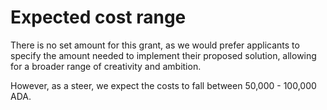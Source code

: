 # Expected cost range

There is no set amount for this grant, as we would prefer applicants to specify the amount needed to implement their proposed solution, allowing for a broader range of creativity and ambition.&#x20;

However, as a steer, we expect the costs to fall between 50,000 - 100,000 ADA.
